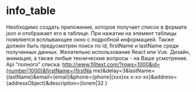 # info_table
Необходимо создать приложение, которое получает список в
формате json и отображает его в таблице.
При нажатии на элемент таблицы появляется всплывающее окно с подробной информацией.
Также должен быть предусмотрен поиск по id, firstName и
lastName среди полученных данных.
Желательно использование React или Vue. Дизайн, анимация, а
также любые технические вопросы - на Ваше усмотрение.
Api “полного” списка:
http://www.filltext.com/?rows=1000&id={number|1000}&firstName={firstNa
me}&delay=3&lastName={lastName}&email={email}&phone={phone|(xxx)xx
x-xx-xx}&address={addressObject}&description={lorem|32 }
